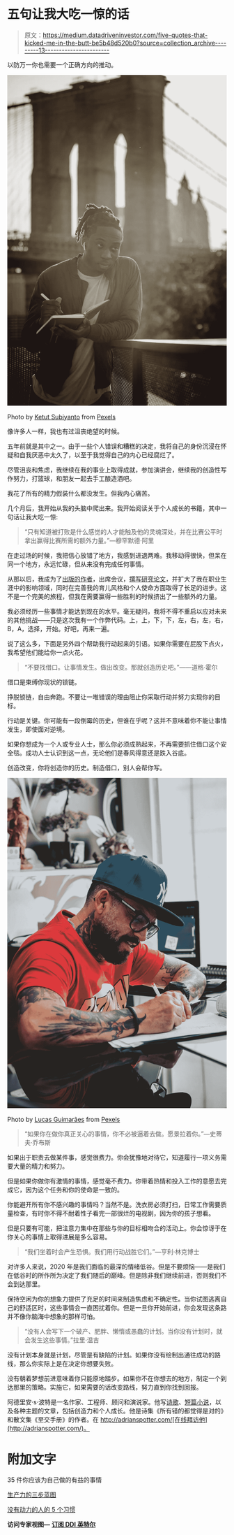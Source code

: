 # 五句让我大吃一惊的话

> 原文：<https://medium.datadriveninvestor.com/five-quotes-that-kicked-me-in-the-butt-be5b48d520b0?source=collection_archive---------13----------------------->

以防万一你也需要一个正确方向的推动。

![](img/0267ac216b86646b5942adcd6151af15.png)

Photo by [Ketut Subiyanto](https://www.pexels.com/@ketut-subiyanto?utm_content=attributionCopyText&utm_medium=referral&utm_source=pexels) from [Pexels](https://www.pexels.com/photo/positive-black-male-freelancer-writing-ideas-while-standing-on-city-embankment-4559961/?utm_content=attributionCopyText&utm_medium=referral&utm_source=pexels)

像许多人一样，我也有过沮丧绝望的时候。

五年前就是其中之一。由于一些个人错误和糟糕的决定，我将自己的身份沉浸在怀疑和自我厌恶中太久了，以至于我觉得自己的内心已经腐烂了。

尽管沮丧和焦虑，我继续在我的事业上取得成就，参加演讲会，继续我的创造性写作努力，打篮球，和朋友一起去手工酿造酒吧。

我花了所有的精力假装什么都没发生。但我内心痛苦。

几个月后，我开始从我的头脑中爬出来。我开始阅读关于个人成长的书籍，其中一句话让我大吃一惊:

> “只有知道被打败是什么感觉的人才能触及他的灵魂深处，并在比赛公平时拿出赢得比赛所需的额外力量。”—穆罕默德·阿里

在走过场的时候，我把信心放错了地方，我感到进退两难。我移动得很快，但呆在同一个地方，永远忙碌，但从来没有完成任何事情。

从那以后，我成为了[出版的作者](https://www.amazon.com/Everything-Wrong-Feels-Adrian-Potter/dp/109519061X/ref=sr_1_4?qid=1560264651&refinements=p_27%3AAdrian+S.+Potter&s=books&sr=1-4&text=Adrian+S.+Potter&fbclid=IwAR1sK42MI2drdSI1VWJB-9pSq-lbUkoYBCWvSIKlmotVTllQ2hJ46DzqCn0)，出席会议，[撰写研究论文](http://www.dot.state.mn.us/research/reports/2017/201711.pdf)，并扩大了我在职业生涯中的影响领域，同时在完善我的育儿风格和个人使命方面取得了长足的进步。这不是一个完美的旅程，但我在需要赢得一些胜利的时候挤出了一些额外的力量。

我必须经历一些事情才能达到现在的水平。毫无疑问，我将不得不重启以应对未来的其他挑战——只是这次我有一个作弊代码。上，上，下，下，左，右，左，右，B，A，选择，开始。好吧，再来一遍。

说了这么多，下面是另外四个帮助我行动起来的引语。如果你需要在屁股下点火，我希望他们能给你一点火花。

> “不要找借口。让事情发生。做出改变。那就创造历史吧。”——道格·霍尔

借口是束缚你现状的锁链。

挣脱锁链，自由奔跑。不要让一堆错误的理由阻止你采取行动并努力实现你的目标。

行动是关键。你可能有一段倒霉的历史，但谁在乎呢？这并不意味着你不能让事情发生，即使面对逆境。

如果你想成为一个人或专业人士，那么你必须成熟起来，不再需要抓住借口这个安全毯。成功人士认识到这一点，无论他们是春风得意还是跌入谷底。

创造改变，你将创造你的历史。制造借口，别人会帮你写。

![](img/7765d2363fb862f9b5b0a76caa9965ac.png)

Photo by [Lucas Guimarães](https://www.pexels.com/@lucasgfotografia?utm_content=attributionCopyText&utm_medium=referral&utm_source=pexels) from [Pexels](https://www.pexels.com/photo/focused-bearded-man-drawing-tattoo-sketches-5131400/?utm_content=attributionCopyText&utm_medium=referral&utm_source=pexels)

> “如果你在做你真正关心的事情，你不必被逼着去做。愿景拉着你。”—史蒂夫·乔布斯

如果出于职责去做某件事，感觉很费力。你会犹豫地对待它，知道履行一项义务需要大量的精力和努力。

但是如果你做你有激情的事情，感觉毫不费力。你带着热情和投入工作的意愿去完成它，因为这个任务和你的使命是一致的。

你能避开所有你不感兴趣的事情吗？当然不是。洗衣房必须打扫，日常工作需要质量检查，有时你不得不耐着性子看完一部很烂的电视剧，因为你的孩子想看。

但是只要有可能，把注意力集中在那些与你的目标相吻合的活动上。你会惊讶于在你关心的事情上取得进展是多么容易。

> “我们坐着时会产生恐惧。我们用行动战胜它们。”—亨利·林克博士

对许多人来说，2020 年是我们面临的最深的情绪低谷。但是不要烦恼——是我们在低谷时的所作所为决定了我们随后的巅峰。但是除非我们继续前进，否则我们不会到达那里。

保持空闲为你的想象力提供了充足的时间来制造焦虑和不确定性。当你试图逃离自己的舒适区时，这些事情会一直困扰着你。但是一旦你开始前进，你会发现这条路并不像你脑海中想象的那样可怕。

> “没有人会写下一个破产、肥胖、懒惰或愚蠢的计划。当你没有计划时，就会发生这些事情。”拉里·温吉

没有计划本身就是计划，尽管是有缺陷的计划。如果你没有绘制出通往成功的路线，那么你实际上是在决定你想要失败。

没有朝着梦想前进意味着你只能原地踏步。如果你不在你想去的地方，制定一个到达那里的策略。实施它，如果需要的话改变路线，努力直到你找到回报。

阿德里安·s·波特是一名作家、工程师、顾问和演说家。他写[诗歌](https://baltimorereview.org/index.php/fall_2020/contributor/adrian-s-potter)、[短篇小说](https://aquietcourage.wordpress.com/tag/adrian-s-potter/)，以及各种主题的文章，包括创造力和个人成长。他是诗集《所有错的都觉得是对的》和散文集《至交手册》的作者。在 http://adrianspotter.com/[在线拜访他](http://adrianspotter.com/)。

# 附加文字

35 件你应该为自己做的有益的事情

[生产力的三步蓝图](https://medium.com/datadriveninvestor/a-3-step-blueprint-for-productivity-39a45e062616?sk=fd39bda59ed35f130b4e674db2f15a6f)

[没有动力的人的 5 个习惯](https://medium.com/an-idea/5-habits-of-unmotivated-people-dea1468d4768?source=friends_link&sk=3886eb72b7205ac5f1045e66808c6620)

**访问专家视图—** [**订阅 DDI 英特尔**](https://datadriveninvestor.com/ddi-intel)